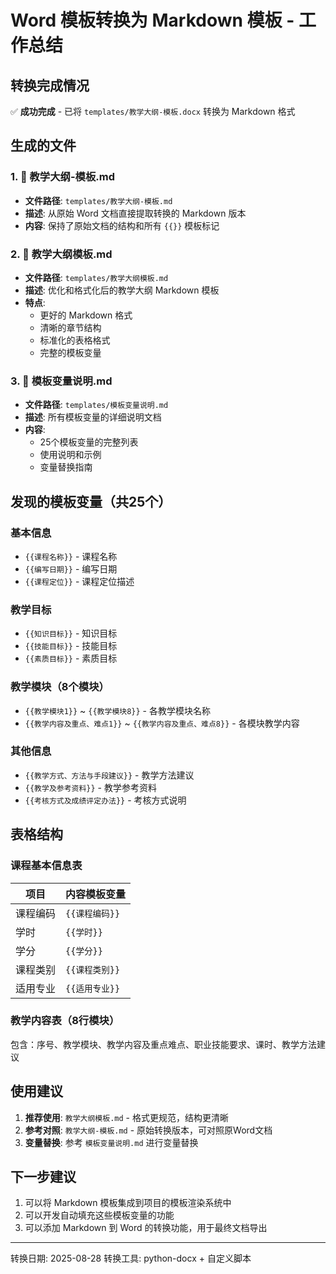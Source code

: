 # Word 模板转换为 Markdown 模板 - 工作总结

## 转换完成情况

✅ **成功完成** - 已将 `templates/教学大纲-模板.docx` 转换为 Markdown 格式

## 生成的文件

### 1. 📄 教学大纲-模板.md
- **文件路径**: `templates/教学大纲-模板.md`
- **描述**: 从原始 Word 文档直接提取转换的 Markdown 版本
- **内容**: 保持了原始文档的结构和所有 `{{}}` 模板标记

### 2. 📄 教学大纲模板.md
- **文件路径**: `templates/教学大纲模板.md`
- **描述**: 优化和格式化后的教学大纲 Markdown 模板
- **特点**: 
  - 更好的 Markdown 格式
  - 清晰的章节结构
  - 标准化的表格格式
  - 完整的模板变量

### 3. 📄 模板变量说明.md
- **文件路径**: `templates/模板变量说明.md`
- **描述**: 所有模板变量的详细说明文档
- **内容**: 
  - 25个模板变量的完整列表
  - 使用说明和示例
  - 变量替换指南

## 发现的模板变量（共25个）

### 基本信息
- `{{课程名称}}` - 课程名称
- `{{编写日期}}` - 编写日期
- `{{课程定位}}` - 课程定位描述

### 教学目标
- `{{知识目标}}` - 知识目标
- `{{技能目标}}` - 技能目标
- `{{素质目标}}` - 素质目标

### 教学模块（8个模块）
- `{{教学模块1}}` ~ `{{教学模块8}}` - 各教学模块名称
- `{{教学内容及重点、难点1}}` ~ `{{教学内容及重点、难点8}}` - 各模块教学内容

### 其他信息
- `{{教学方式、方法与手段建议}}` - 教学方法建议
- `{{教学及参考资料}}` - 教学参考资料
- `{{考核方式及成绩评定办法}}` - 考核方式说明

## 表格结构

### 课程基本信息表
| 项目 | 内容模板变量 |
|------|-------------|
| 课程编码 | `{{课程编码}}` |
| 学时 | `{{学时}}` |
| 学分 | `{{学分}}` |
| 课程类别 | `{{课程类别}}` |
| 适用专业 | `{{适用专业}}` |

### 教学内容表（8行模块）
包含：序号、教学模块、教学内容及重点难点、职业技能要求、课时、教学方法建议

## 使用建议

1. **推荐使用**: `教学大纲模板.md` - 格式更规范，结构更清晰
2. **参考对照**: `教学大纲-模板.md` - 原始转换版本，可对照原Word文档
3. **变量替换**: 参考 `模板变量说明.md` 进行变量替换

## 下一步建议

1. 可以将 Markdown 模板集成到项目的模板渲染系统中
2. 可以开发自动填充这些模板变量的功能
3. 可以添加 Markdown 到 Word 的转换功能，用于最终文档导出

---
转换日期: 2025-08-28
转换工具: python-docx + 自定义脚本